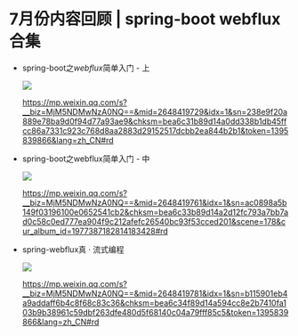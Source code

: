 # 7月份内容回顾 | spring-boot webflux合集

- spring-boot之*webflux*简单入门 - 上

  ![](https://syske-pic-bed.oss-cn-hangzhou.aliyuncs.com/imgs/face-img-e7ae309404d04e27832395ce3bd7345e.jpg)

  https://mp.weixin.qq.com/s?__biz=MjM5NDMwNzA0NQ==&mid=2648419729&idx=1&sn=238e9f20a889e78ba9d0f94d77a93ae9&chksm=bea6c31b89d14a0dd338b1db45ffcc86a7331c923c768d8aa2883d29152517dcbb2ea844b2b1&token=1395839866&lang=zh_CN#rd

  

- spring-boot之webflux简单入门 - 中

  ![](https://syske-pic-bed.oss-cn-hangzhou.aliyuncs.com/imgs/face-img-3dcd3a80ea0049b18c626df2b6ad7c09.jpg)

  https://mp.weixin.qq.com/s?__biz=MjM5NDMwNzA0NQ==&mid=2648419761&idx=1&sn=ac0898a5b149f03196100e0652541cb2&chksm=bea6c33b89d14a2d12fc793a7bb7ad0c58c0ed777ea904f9c212afefc26540bc93f53cced201&scene=178&cur_album_id=1977387182814183428#rd

  

- spring-webflux真 · 流式编程

  ![](https://syske-pic-bed.oss-cn-hangzhou.aliyuncs.com/imgs/face-img-00cc687e57de40c4b1f8fc9f94ccde33.jpg)

  https://mp.weixin.qq.com/s?__biz=MjM5NDMwNzA0NQ==&mid=2648419781&idx=1&sn=b115901eb4a9addaff6b4c8f68c83c36&chksm=bea6c34f89d14a594cc8e2b7410fa103b9b38961c59dbf263dfe480d5f68140c04a79fff85c5&token=1395839866&lang=zh_CN#rd